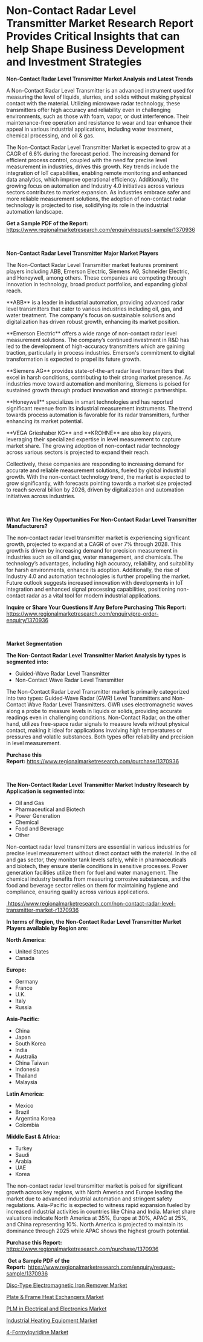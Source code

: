 <p><h1>Non-Contact Radar Level Transmitter Market Research Report Provides Critical Insights that can help Shape Business Development and Investment Strategies</h1></p><p><strong>Non-Contact Radar Level Transmitter Market Analysis and Latest Trends</strong></p>
<p><p>A Non-Contact Radar Level Transmitter is an advanced instrument used for measuring the level of liquids, slurries, and solids without making physical contact with the material. Utilizing microwave radar technology, these transmitters offer high accuracy and reliability even in challenging environments, such as those with foam, vapor, or dust interference. Their maintenance-free operation and resistance to wear and tear enhance their appeal in various industrial applications, including water treatment, chemical processing, and oil & gas.</p><p>The Non-Contact Radar Level Transmitter Market is expected to grow at a CAGR of 6.6% during the forecast period. The increasing demand for efficient process control, coupled with the need for precise level measurement in industries, drives this growth. Key trends include the integration of IoT capabilities, enabling remote monitoring and enhanced data analytics, which improve operational efficiency. Additionally, the growing focus on automation and Industry 4.0 initiatives across various sectors contributes to market expansion. As industries embrace safer and more reliable measurement solutions, the adoption of non-contact radar technology is projected to rise, solidifying its role in the industrial automation landscape.</p></p>
<p><strong>Get a Sample PDF of the Report:&nbsp;</strong> <a href="https://www.regionalmarketresearch.com/enquiry/request-sample/1370936">https://www.regionalmarketresearch.com/enquiry/request-sample/1370936</a></p>
<p>&nbsp;</p>
<p><strong>Non-Contact Radar Level Transmitter Major Market Players</strong></p>
<p><p>The Non-Contact Radar Level Transmitter market features prominent players including ABB, Emerson Electric, Siemens AG, Schneider Electric, and Honeywell, among others. These companies are competing through innovation in technology, broad product portfolios, and expanding global reach.</p><p>**ABB** is a leader in industrial automation, providing advanced radar level transmitters that cater to various industries including oil, gas, and water treatment. The company's focus on sustainable solutions and digitalization has driven robust growth, enhancing its market position.</p><p>**Emerson Electric** offers a wide range of non-contact radar level measurement solutions. The company’s continued investment in R&D has led to the development of high-accuracy transmitters which are gaining traction, particularly in process industries. Emerson's commitment to digital transformation is expected to propel its future growth.</p><p>**Siemens AG** provides state-of-the-art radar level transmitters that excel in harsh conditions, contributing to their strong market presence. As industries move toward automation and monitoring, Siemens is poised for sustained growth through product innovation and strategic partnerships.</p><p>**Honeywell** specializes in smart technologies and has reported significant revenue from its industrial measurement instruments. The trend towards process automation is favorable for its radar transmitters, further enhancing its market potential.</p><p>**VEGA Grieshaber KG** and **KROHNE** are also key players, leveraging their specialized expertise in level measurement to capture market share. The growing adoption of non-contact radar technology across various sectors is projected to expand their reach.</p><p>Collectively, these companies are responding to increasing demand for accurate and reliable measurement solutions, fueled by global industrial growth. With the non-contact technology trend, the market is expected to grow significantly, with forecasts pointing towards a market size projected to reach several billion by 2026, driven by digitalization and automation initiatives across industries.</p></p>
<p>&nbsp;</p>
<p><strong>What Are The Key Opportunities For Non-Contact Radar Level Transmitter Manufacturers?</strong></p>
<p><p>The non-contact radar level transmitter market is experiencing significant growth, projected to expand at a CAGR of over 7% through 2028. This growth is driven by increasing demand for precision measurement in industries such as oil and gas, water management, and chemicals. The technology’s advantages, including high accuracy, reliability, and suitability for harsh environments, enhance its adoption. Additionally, the rise of Industry 4.0 and automation technologies is further propelling the market. Future outlook suggests increased innovation with developments in IoT integration and enhanced signal processing capabilities, positioning non-contact radar as a vital tool for modern industrial applications.</p></p>
<p><strong>Inquire or Share Your Questions If Any Before Purchasing This Report:</strong> <a href="https://www.regionalmarketresearch.com/enquiry/pre-order-enquiry/1370936">https://www.regionalmarketresearch.com/enquiry/pre-order-enquiry/1370936</a></p>
<p>&nbsp;</p>
<p><strong>Market Segmentation</strong></p>
<p><strong>The Non-Contact Radar Level Transmitter Market Analysis by types is segmented into:</strong></p>
<p><ul><li>Guided-Wave Radar Level Transmitter</li><li>Non-Contact Wave Radar Level Transmitter</li></ul></p>
<p><p>The Non-Contact Radar Level Transmitter market is primarily categorized into two types: Guided-Wave Radar (GWR) Level Transmitters and Non-Contact Wave Radar Level Transmitters. GWR uses electromagnetic waves along a probe to measure levels in liquids or solids, providing accurate readings even in challenging conditions. Non-Contact Radar, on the other hand, utilizes free-space radar signals to measure levels without physical contact, making it ideal for applications involving high temperatures or pressures and volatile substances. Both types offer reliability and precision in level measurement.</p></p>
<p><strong>Purchase this Report:&nbsp;</strong><a href="https://www.regionalmarketresearch.com/purchase/1370936">https://www.regionalmarketresearch.com/purchase/1370936</a></p>
<p>&nbsp;</p>
<p><strong>The Non-Contact Radar Level Transmitter Market Industry Research by Application is segmented into:</strong></p>
<p><ul><li>Oil and Gas</li><li>Pharmaceutical and Biotech</li><li>Power Generation</li><li>Chemical</li><li>Food and Beverage</li><li>Other</li></ul></p>
<p><p>Non-contact radar level transmitters are essential in various industries for precise level measurement without direct contact with the material. In the oil and gas sector, they monitor tank levels safely, while in pharmaceuticals and biotech, they ensure sterile conditions in sensitive processes. Power generation facilities utilize them for fuel and water management. The chemical industry benefits from measuring corrosive substances, and the food and beverage sector relies on them for maintaining hygiene and compliance, ensuring quality across various applications.</p></p>
<p><a href="https://www.regionalmarketresearch.com/non-contact-radar-level-transmitter-market-r1370936">&nbsp;https://www.regionalmarketresearch.com/non-contact-radar-level-transmitter-market-r1370936</a></p>
<p><strong>In terms of Region, the Non-Contact Radar Level Transmitter Market Players available by Region are:</strong></p>
<p>
    <p> <strong> North America: </strong>
        <ul>
            <li>United States</li>
            <li>Canada</li>
        </ul>
        </p> 
    <p> <strong> Europe: </strong>
        <ul>
            <li>Germany</li>
            <li>France</li>
            <li>U.K.</li>
            <li>Italy</li>
            <li>Russia</li>
        </ul>
        </p> 
    <p> <strong> Asia-Pacific: </strong>
        <ul>
            <li>China</li>
            <li>Japan</li>
            <li>South Korea</li>
            <li>India</li>
            <li>Australia</li>
            <li>China Taiwan</li>
            <li>Indonesia</li>
            <li>Thailand</li>
            <li>Malaysia</li>
        </ul>
        </p> 
    <p> <strong> Latin America: </strong>
        <ul>
            <li>Mexico</li>
            <li>Brazil</li>
            <li>Argentina Korea</li>
            <li>Colombia</li>
        </ul>
        </p> 
    <p> <strong> Middle East & Africa: </strong>
        <ul>
            <li>Turkey</li>
            <li>Saudi</li>
            <li>Arabia</li>
            <li>UAE</li>
            <li>Korea</li>
        </ul>
    </p>
    </p>
<p><p>The non-contact radar level transmitter market is poised for significant growth across key regions, with North America and Europe leading the market due to advanced industrial automation and stringent safety regulations. Asia-Pacific is expected to witness rapid expansion fueled by increased industrial activities in countries like China and India. Market share valuations indicate North America at 35%, Europe at 30%, APAC at 25%, and China representing 10%. North America is projected to maintain its dominance through 2025 while APAC shows the highest growth potential.</p></p>
<p><strong>Purchase this Report: </strong><a href="https://www.regionalmarketresearch.com/purchase/1370936">https://www.regionalmarketresearch.com/purchase/1370936</a></p>
<p>&nbsp;<strong>Get a Sample PDF of the Report:&nbsp;&nbsp;</strong><a href="https://www.regionalmarketresearch.com/enquiry/request-sample/1370936">https://www.regionalmarketresearch.com/enquiry/request-sample/1370936</a></p>
<p><strong></strong></p>
<p><p><a href="https://github.com/RoccoManning/Market-Research-Report-List-7/blob/main/disc-type-electromagnetic-iron-remover-market.md">Disc-Type Electromagnetic Iron Remover Market</a></p><p><a href="https://www.linkedin.com/pulse/plate-frame-heat-exchangers-market-global-share-ranking-overall-7neie">Plate & Frame Heat Exchangers Market</a></p><p><a href="https://medium.com/@jasenlueilwitz/future-trends-in-global-plm-in-electrical-and-electronics-market-market-insights-and-analysis-from-06d4786cdba0?postPublishedType=repub">PLM in Electrical and Electronics Market</a></p><p><a href="https://www.linkedin.com/pulse/what-influencing-future-industrial-heating-equipment-market-insights-80lme">Industrial Heating Equipment Market</a></p><p><a href="https://issuu.com/reportprime-2/docs/4-formylpyridine-market-size-2030.p_8eff0584d086e4">4-Formylpyridine Market</a></p></p>